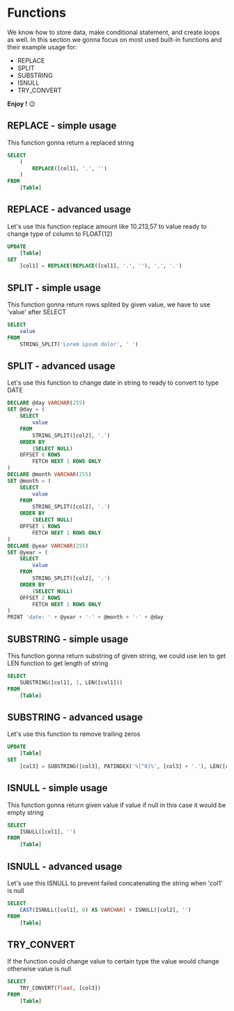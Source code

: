 # Functions
We know how to store data, make conditional statement, and create loops as well.
In this section we gonna focus on most used built-in functions and their example usage for:
* REPLACE
* SPLIT
* SUBSTRING
* ISNULL
* TRY_CONVERT

**Enjoy !** :wink:

## REPLACE - simple usage
This function gonna return a replaced string
```sql
SELECT
    (
        REPLACE([col1], '.', '')
    )
FROM
    [Table]
```

## REPLACE - advanced usage
Let's use this function replace amount like 10.213,57 to value ready to change type of column to FLOAT(12)
```sql
UPDATE
    [Table]
SET 
    [col1] = REPLACE(REPLACE([col1], '.', ''), ',', '.')
```

## SPLIT - simple usage
This function gonna return rows splited by given value, we have to use 'value' after SELECT
```sql
SELECT 
    value
FROM 
    STRING_SPLIT('Lorem ipsum dolor', ' ')
```

## SPLIT - advanced usage
Let's use this function to change date in string to ready to convert to type DATE
```sql
DECLARE @day VARCHAR(255)
SET @day = (
    SELECT 
        value
    FROM 
        STRING_SPLIT([col2], '.')
    ORDER BY
        (SELECT NULL)
    OFFSET 0 ROWS
        FETCH NEXT 1 ROWS ONLY
)
DECLARE @month VARCHAR(255)
SET @month = (
    SELECT 
        value
    FROM 
        STRING_SPLIT([col2], '.')
    ORDER BY
        (SELECT NULL)
    OFFSET 1 ROWS
        FETCH NEXT 1 ROWS ONLY
)
DECLARE @year VARCHAR(255)
SET @year = (
    SELECT 
        value
    FROM 
        STRING_SPLIT([col2], '.')
    ORDER BY
        (SELECT NULL)
    OFFSET 2 ROWS
        FETCH NEXT 1 ROWS ONLY
)
PRINT 'date: ' + @year + '-' + @month + '-' + @day
```

## SUBSTRING - simple usage
This function gonna return substring of given string, we could use len to get LEN function to get length of string
```sql
SELECT 
    SUBSTRING([col1], 1, LEN([col1]))
FROM 
    [Table]
```

## SUBSTRING - advanced usage
Let's use this function to remove trailing zeros
```sql
UPDATE
    [Table]
SET
    [col3] = SUBSTRING([col3], PATINDEX('%[^0]%', [col3] + '.'), LEN([col3]))
```

## ISNULL - simple usage
This function gonna return given value if value if null in this case it would be empty string
```sql
SELECT 
    ISNULL([col1], '')
FROM 
    [Table]
```

## ISNULL - advanced usage
Let's use this ISNULL to prevent failed concatenating the string when 'col1' is null
```sql
SELECT 
    CAST(ISNULL([col1], 0) AS VARCHAR) + ISNULL([col2], '')
FROM 
    [Table]
```

## TRY_CONVERT
If the function could change value to certain type the value would change otherwise value is null 
```sql
SELECT 
    TRY_CONVERT(float, [col3])
FROM 
    [Table]
```
